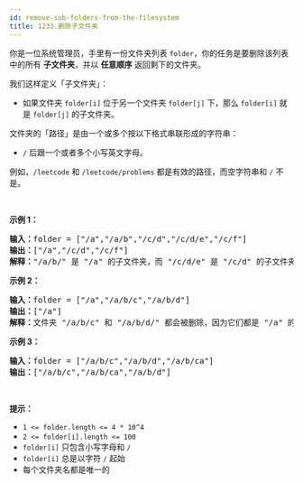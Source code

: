 ```yaml
---
id: remove-sub-folders-from-the-filesystem
title: 1233.删除子文件夹
---
```

你是一位系统管理员，手里有一份文件夹列表 <code>folder</code>，你的任务是要删除该列表中的所有 **子文件夹**，并以 **任意顺序** 返回剩下的文件夹。

我们这样定义「子文件夹」：


- 如果文件夹 <code>folder[i]</code> 位于另一个文件夹 <code>folder[j]</code> 下，那么 <code>folder[i]</code> 就是 <code>folder[j]</code> 的子文件夹。

文件夹的「路径」是由一个或多个按以下格式串联形成的字符串：


- <code>/</code> 后跟一个或者多个小写英文字母。

例如，<code>/leetcode</code> 和 <code>/leetcode/problems</code> 都是有效的路径，而空字符串和 <code>/</code> 不是。

 

**示例 1：**


<pre><strong>输入：</strong>folder = [&#34;/a&#34;,&#34;/a/b&#34;,&#34;/c/d&#34;,&#34;/c/d/e&#34;,&#34;/c/f&#34;]<br/><strong>输出：</strong>[&#34;/a&#34;,&#34;/c/d&#34;,&#34;/c/f&#34;]<br/><strong>解释：</strong>&#34;/a/b/&#34; 是 &#34;/a&#34; 的子文件夹，而 &#34;/c/d/e&#34; 是 &#34;/c/d&#34; 的子文件夹。<br/></pre>

**示例 2：**


<pre><strong>输入：</strong>folder = [&#34;/a&#34;,&#34;/a/b/c&#34;,&#34;/a/b/d&#34;]<br/><strong>输出：</strong>[&#34;/a&#34;]<br/><strong>解释：</strong>文件夹 &#34;/a/b/c&#34; 和 &#34;/a/b/d/&#34; 都会被删除，因为它们都是 &#34;/a&#34; 的子文件夹。<br/></pre>

**示例 3：**


<pre><strong>输入：</strong>folder = [&#34;/a/b/c&#34;,&#34;/a/b/d&#34;,&#34;/a/b/ca&#34;]<br/><strong>输出：</strong>[&#34;/a/b/c&#34;,&#34;/a/b/ca&#34;,&#34;/a/b/d&#34;]<br/></pre>

 

**提示：**


- <code>1 &lt;= folder.length &lt;= 4 * 10^4</code>
- <code>2 &lt;= folder[i].length &lt;= 100</code>
- <code>folder[i]</code> 只包含小写字母和 <code>/</code>
- <code>folder[i]</code> 总是以字符 <code>/</code> 起始
- 每个文件夹名都是唯一的
